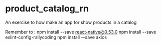 # product_catalog_rn
An exercise to how make an app for show products in a catalog

Remember to :
npm install --save react-native@0.53.0
npm install --save eslint-config-rallycoding
npm install --save axios
